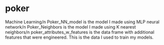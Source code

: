 # poker
Machine Learning/n
Poker_NN_model is the model I made using MLP neural network/n
Poker_Neighbors is the model I made using K nearest neighbors/n
poker_attributes_w_features is the data frame with additional features that were engineered. This is the data I used to train my models.
